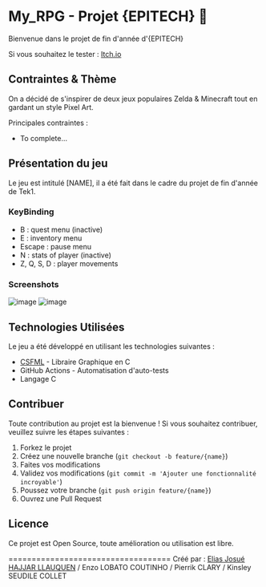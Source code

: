 # My_RPG - Projet {EPITECH} 🎉

Bienvenue dans le projet de fin d'année d'{EPITECH}

Si vous souhaitez le tester : [Itch.io](https://eliasjhl.itch.io/my-rpg)

## Contraintes & Thème

On a décidé de s'inspirer de deux jeux populaires Zelda & Minecraft tout en gardant un style Pixel Art.

Principales contraintes :
 - To complete...

## Présentation du jeu

Le jeu est intitulé [NAME], il a été fait dans le cadre du projet de fin d'année de Tek1.

### KeyBinding
 - B : quest menu (inactive)
 - E : inventory menu
 - Escape : pause menu
 - N : stats of player (inactive)
 - Z, Q, S, D : player movements

### Screenshots

![image](https://github.com/EliasJHL/My_RPG/assets/145333474/2293e228-4144-49ac-891a-5bb995ed2424)
![image](https://github.com/EliasJHL/My_RPG/assets/145333474/f160c046-3430-47e3-8a4a-2dd37ec1c935)

## Technologies Utilisées

Le jeu a été développé en utilisant les technologies suivantes :

- [CSFML](https://www.sfml-dev.org/download/csfml/) - Libraire Graphique en C
- GitHub Actions - Automatisation d'auto-tests
- Langage C

## Contribuer

Toute contribution au projet est la bienvenue ! Si vous souhaitez contribuer, veuillez suivre les étapes suivantes :

1. Forkez le projet
2. Créez une nouvelle branche (`git checkout -b feature/{name}`)
3. Faites vos modifications
4. Validez vos modifications (`git commit -m 'Ajouter une fonctionnalité incroyable'`)
5. Poussez votre branche (`git push origin feature/{name}`)
6. Ouvrez une Pull Request

## Licence

Ce projet est Open Source, toute amélioration ou utilisation est libre.

===================================
Créé par : 
[Elias Josué HAJJAR LLAUQUEN](https://www.linkedin.com/in/elias-josu%C3%A9-hajjar-llauquen/)  /
Enzo LOBATO COUTINHO  /
Pierrik CLARY  /
Kinsley SEUDILE COLLET


